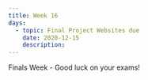 ```yaml
---
title: Week 16
days:
  - topic: Final Project Websites due
    date: 2020-12-15
    description:
---
```


Finals Week - Good luck on your exams!

